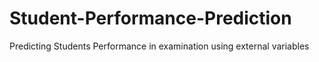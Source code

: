 # Student-Performance-Prediction
Predicting Students Performance in examination using external variables
